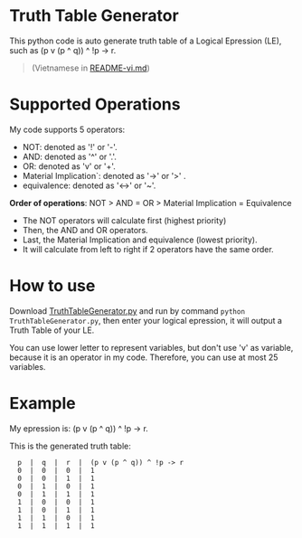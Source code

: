 # Truth Table Generator
This python code is auto generate truth table of  a Logical Epression (LE), such as (p v (p ^ q)) ^ !p -> r. 

>(Vietnamese in [README-vi.md](README-vi.md))

# Supported Operations

My code supports 5 operators: 
- NOT: denoted as '!' or '-'. 
- AND: denoted as '^' or '.'.
- OR: denoted as 'v' or '+'.
- Material Implication`: denoted as '->' or '>' .
- equivalence: denoted as '<->' or '~'.

**Order of operations**: NOT > AND = OR > Material Implication = Equivalence
- The NOT operators will calculate first (highest priority)
- Then, the AND and OR operators.
- Last, the Material Implication and equivalence (lowest priority).
- It will calculate from left to right if 2 operators have the same order.

# How to use
Download [TruthTableGenerator.py](TruthTableGenerator.py) and run by command `python TruthTableGenerator.py`, then enter your logical epression, it will output a Truth Table of your LE.

You can use lower letter to represent variables, but don't use 'v' as variable, because it is an operator in my code. Therefore, you can use at most 25 variables.

# Example
My epression is: (p v (p ^ q)) ^ !p -> r.

This is the generated truth table:
```
  p  |  q  |  r  |  (p v (p ^ q)) ^ !p -> r
  0  |  0  |  0  |  1
  0  |  0  |  1  |  1
  0  |  1  |  0  |  1
  0  |  1  |  1  |  1
  1  |  0  |  0  |  1
  1  |  0  |  1  |  1
  1  |  1  |  0  |  1
  1  |  1  |  1  |  1
```
